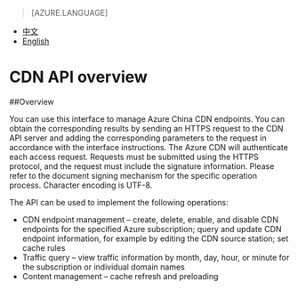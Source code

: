<properties
    linkid="dev-net-common-tasks-cdn"
    urlDisplayName="CDN"
    pageTitle="Azure China CDN API doc"
    metaKeywords="Azure CDN, Azure CDN, Azure blobs, Azure caching, Azure add-on, Live Streaming, Streaming media acceleration, CDN acceleration, CDN services, mainstream CDN, live streaming media acceleration, media services, Azure Media Service, cache rules, HLS, CDN technology files, CDN help files, live video acceleration, live broadcast acceleration"
    description="Learn How to Create Live Streaming Acceleration Type CDNs on Azure Management Portal and Default Caching Rules for Live Streaming CDNs"
    metaCanonical=""
    services="cdn"
    documentationCenter=".NET"
    authors="v-jijes"
    solutions=""
    manager=""
    editor="" />
<tags
    ms.service="cdn_en"
    ms.author="v-jijes"
    ms.topic="article"
    ms.date="6/6/2017"
    wacn.date="6/6/2017"
    wacn.lang="en" />

> [AZURE.LANGUAGE]
- [中文](/documentation/articles/cdn-api/)
- [English](/documentation/articles/cdn-enus-api/)

# <a name="cdn-api"></a>CDN API overview


##<a name=""></a>Overview

You can use this interface to manage Azure China CDN endpoints. You can obtain the corresponding results by sending an HTTPS request to the CDN API server and adding the corresponding parameters to the request in accordance with the interface instructions. The Azure CDN will authenticate each access request. Requests must be submitted using the HTTPS protocol, and the request must include the signature information. Please refer to the document signing mechanism for the specific operation process. Character encoding is UTF-8.

The API can be used to implement the following operations:

- CDN endpoint management – create, delete, enable, and disable CDN endpoints for the specified Azure subscription; query and update CDN endpoint information, for example by editing the CDN source station; set cache rules
- Traffic query – view traffic information by month, day, hour, or minute for the subscription or individual domain names
- Content management – cache refresh and preloading

<!--HONumber=May17_HO3-->